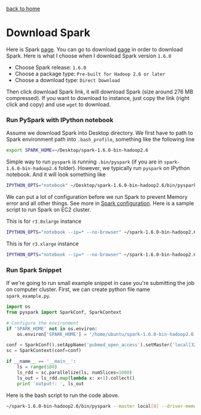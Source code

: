 [back to home](README.md)


# Download Spark

Here is Spark [page](http://spark.apache.org/). You can go to download
[page](http://spark.apache.org/downloads.html) in order to download Spark.
Here is what I choose when I download Spark version `1.6.0`

- Choose Spark release: `1.6.0`
- Choose a package type: `Pre-built for Hadoop 2.6 or later`
- Choose a download type: `Direct Download`

Then click download Spark link, it will download Spark (size around 276 MB compressed).
If you want to download to instance, just copy the link (right click and copy)
and use `wget` to download.

### Run PySpark with IPython notebook

Assume we download Spark into Desktop directory. We first have to path to Spark environment path
into `.bash_profile`, something like the following line

```bash
export SPARK_HOME=~/Desktop/spark-1.6.0-bin-hadoop2.6
```

Simple way to run `pyspark` is running `.bin/pyspark` (if you are in `spark-1.6.0-bin-hadoop2.6` folder).
However, we typically run `pyspark` on IPython notebook. And it will look something like

```bash
IPYTHON_OPTS="notebook" ~/Desktop/spark-1.6.0-bin-hadoop2.6/bin/pyspark
```

We can put a lot of configuration before we run Spark to prevent Memory error and all other things.
See more in [Spark configuration](http://spark.apache.org/docs/latest/configuration.html).
Here is a sample script to run Spark on EC2 cluster.

This is for `r3.8xlarge` instance

```bash
IPYTHON_OPTS="notebook --ip=* --no-browser" ~/spark-1.6.0-bin-hadoop2.6/bin/pyspark --master local[32] --driver-memory 64g --executor-memory 64g --conf spark.driver.maxResultSize=0
```

This is for `r3.xlarge` instance

```bash
IPYTHON_OPTS="notebook --ip=* --no-browser" ~/spark-1.6.0-bin-hadoop2.6/bin/pyspark --master local[4] --driver-memory 32g --executor-memory 32g --conf spark.driver.maxResultSize=0
```


### Run Spark Snippet

If we're going to run small example snippet in case you're submitting the job on
computer cluster. First, we can create python file name `spark_example.py`.

```python
import os
from pyspark import SparkConf, SparkContext

# Configure the environment                                                     
if 'SPARK_HOME' not in os.environ:
    os.environ['SPARK_HOME'] = '/home/ubuntu/spark-1.6.0-bin-hadoop2.6'

conf = SparkConf().setAppName('pubmed_open_access').setMaster('local[32]')
sc = SparkContext(conf=conf)

if __name__ == '__main__':
    ls = range(100)
    ls_rdd = sc.parallelize(ls, numSlices=1000)
    ls_out = ls_rdd.map(lambda x: x+1).collect()
    print 'output!: ', ls_out
```

Here is the bash script to run the code above.

```bash
~/spark-1.6.0-bin-hadoop2.6/bin/pyspark --master local[8] --driver-memory 12g --executor-memory 12g spark_example.py
```
